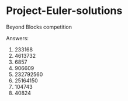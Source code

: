 Project-Euler-solutions
=======================

Beyond Blocks competition

Answers:
1) 233168
2) 4613732
3) 6857
4) 906609 
5) 232792560
6) 25164150
7) 104743
8) 40824